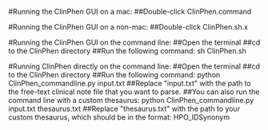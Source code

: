 #Running the ClinPhen GUI on a mac:
##Double-click ClinPhen.command

#Running the ClinPhen GUI on a non-mac:
##Double-click ClinPhen.sh.x

#Running the ClinPhen GUI on the command line:
##Open the terminal
##cd to the ClinPhen directory
##Run the following command:
sh ClinPhen.sh

#Running ClinPhen directly on the command line:
##Open the terminal
##cd to the ClinPhen directory
##Run the following command:
python ClinPhen_commandline.py input.txt
##Replace "input.txt" with the path to the free-text clinical note file that you want to parse.
##You can also run the command line with a custom thesaurus:
python ClinPhen_commandline.py input.txt thesaurus.txt
##Replace "thesaurus.txt" with the path to your custom thesaurus, which should be in the format: HPO_ID<tab>Synonym
